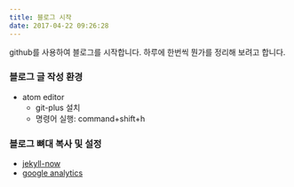 ```yaml
---
title: 블로그 시작
date: 2017-04-22 09:26:28
---
```


github를 사용하여 블로그를 시작합니다.
하루에 한번씩 뭔가를 정리해 보려고 합니다.
### 블로그 글 작성 환경
* atom editor
  * git-plus 설치
  * 명령어 실행: command+shift+h

### 블로그 뼈대 복사 및 설정
* [jekyll-now](http://thdev.net/653)
* [google analytics](http://blogchannel.tistory.com/149)
